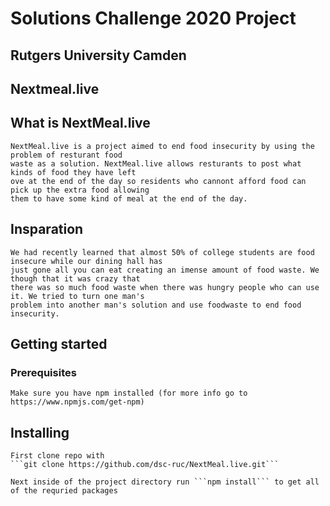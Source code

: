 # Solutions Challenge 2020 Project
## Rutgers University Camden 
## Nextmeal.live

## What is NextMeal.live
    NextMeal.live is a project aimed to end food insecurity by using the problem of resturant food
    waste as a solution. NextMeal.live allows resturants to post what kinds of food they have left
    ove at the end of the day so residents who cannont afford food can pick up the extra food allowing
    them to have some kind of meal at the end of the day.

## Insparation
    We had recently learned that almost 50% of college students are food insecure while our dining hall has
    just gone all you can eat creating an imense amount of food waste. We though that it was crazy that
    there was so much food waste when there was hungry people who can use it. We tried to turn one man's
    problem into another man's solution and use foodwaste to end food insecurity.

## Getting started
### Prerequisites
    Make sure you have npm installed (for more info go to https://www.npmjs.com/get-npm)

## Installing
    First clone repo with 
    ```git clone https://github.com/dsc-ruc/NextMeal.live.git```
    
    Next inside of the project directory run ```npm install``` to get all of the requried packages


